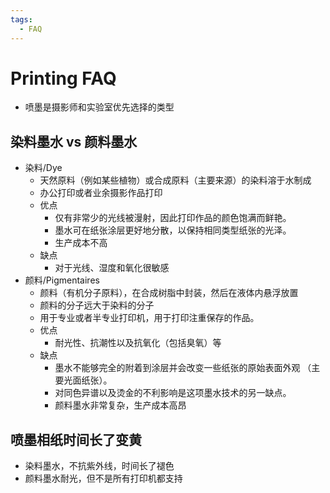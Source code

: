 ```yaml
---
tags:
  - FAQ
---
```


# Printing FAQ

- 喷墨是摄影师和实验室优先选择的类型

## 染料墨水 vs 颜料墨水

- 染料/Dye
  - 天然原料（例如某些植物）或合成原料（主要来源）的染料溶于水制成
  - 办公打印或者业余摄影作品打印
  - 优点
    - 仅有非常少的光线被漫射，因此打印作品的颜色饱满而鲜艳。
    - 墨水可在纸张涂层更好地分散，以保持相同类型纸张的光泽。
    - 生产成本不高
  - 缺点
    - 对于光线、湿度和氧化很敏感
- 颜料/Pigmentaires
  - 颜料（有机分子原料），在合成树脂中封装，然后在液体内悬浮放置
  - 颜料的分子远大于染料的分子
  - 用于专业或者半专业打印机，用于打印注重保存的作品。
  - 优点
    - 耐光性、抗潮性以及抗氧化（包括臭氧）等
  - 缺点
    - 墨水不能够完全的附着到涂层并会改变一些纸张的原始表面外观 （主要光面纸张）。
    - 对同色异谱以及烫金的不利影响是这项墨水技术的另一缺点。
    - 颜料墨水非常复杂，生产成本高昂

## 喷墨相纸时间长了变黄

- 染料墨水，不抗紫外线，时间长了褪色
- 颜料墨水耐光，但不是所有打印机都支持
